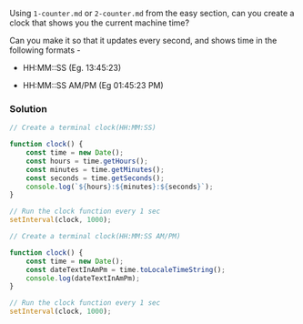 Using `1-counter.md` or `2-counter.md` from the easy section, can you create a
clock that shows you the current machine time?

Can you make it so that it updates every second, and shows time in the following formats -

- HH:MM::SS (Eg. 13:45:23)

- HH:MM::SS AM/PM (Eg 01:45:23 PM)

### Solution

```js
// Create a terminal clock(HH:MM:SS)

function clock() {
	const time = new Date();
	const hours = time.getHours();
	const minutes = time.getMinutes();
	const seconds = time.getSeconds();
	console.log(`${hours}:${minutes}:${seconds}`);
}

// Run the clock function every 1 sec
setInterval(clock, 1000);
```

```js
// Create a terminal clock(HH:MM:SS AM/PM)

function clock() {
	const time = new Date();
	const dateTextInAmPm = time.toLocaleTimeString();
	console.log(dateTextInAmPm);
}

// Run the clock function every 1 sec
setInterval(clock, 1000);
```
